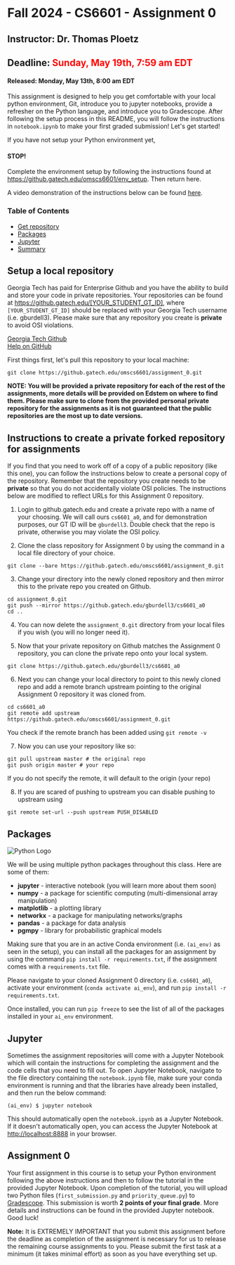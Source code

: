 # Fall 2024 - CS6601 - Assignment 0

## Instructor: Dr. Thomas Ploetz

## Deadline: <font color = 'red'>Sunday, May 19th, 7:59 am EDT</font>

#### Released: Monday, May 13th, 8:00 am EDT

This assignment is designed to help you get comfortable with your local python environment, Git, introduce you to jupyter notebooks, provide a refresher on the Python language, and introduce you to Gradescope. After following the setup process in this README, you will follow the instructions in `notebook.ipynb` to make your first graded submission! Let's get started!

If you have not setup your Python environment yet,

#### STOP!

Complete the environment setup by following the instructions found at https://github.gatech.edu/omscs6601/env_setup. Then return here.

A video demonstration of the instructions below can be found [here](https://youtu.be/53tSkbbwy0k).

### Table of Contents
- [Get repository](#repo)
- [Packages](#pkg)
- [Jupyter](#jupyter)
- [Summary](#summary)

<a name="repo"/></a>

## Setup a local repository

Georgia Tech has paid for Enterprise Github and you have the ability to build and store your code in private repositories. Your repositories can be found at https://github.gatech.edu/[YOUR_STUDENT_GT_ID], where `[YOUR_STUDENT_GT_ID]` should be replaced with your Georgia Tech username (i.e. gburdell3). Please make sure that any repository you create is **private** to avoid OSI violations.

[Georgia Tech Github](https://github.gatech.edu/)</br>
[Help on GitHub](https://docs.github.com/en/get-started/quickstart)</br>

First things first, let's pull this repository to your local machine:

```
git clone https://github.gatech.edu/omscs6601/assignment_0.git
```

**NOTE: You will be provided a private repository for each of the rest of the assignments, more details will be provided on Edstem on where to find them. Please make sure to clone from the provided personal private repository for the assignments as it is not guaranteed that the public repositories are the most up to date versions.**

<a name="fork-instructions"/></a>

## Instructions to create a private forked repository for assignments

If you find that you need to work off of a copy of a public repository (like this one), you can follow the instructions below to create a personal copy of the repository. Remember that the repository you create needs to be **private** so that you do not accidentally violate OSI policies. The instructions below are modified to reflect URLs for this Assignment 0 repository.

1. Login to github.gatech.edu and create a private repo with a name of your choosing. We will call ours `cs6601_a0`, and for demonstration purposes, our GT ID will be `gburdell3`. Double check that the repo is private, otherwise you may violate the OSI policy.

2. Clone the class repository for Assignment 0 by using the command in a local file directory of your choice.

```
git clone --bare https://github.gatech.edu/omscs6601/assignment_0.git
```

3. Change your directory into the newly cloned repository and then mirror this to the private repo you created on Github.

```
cd assignment_0.git
git push --mirror https://github.gatech.edu/gburdell3/cs6601_a0
cd ..
```

4. You can now delete the `assignment_0.git` directory from your local files if you wish (you will no longer need it).

5. Now that your private repository on Github matches the Assignment 0 repository, you can clone the private repo onto your local system.

```
git clone https://github.gatech.edu/gburdell3/cs6601_a0
```

6. Next you can change your local directory to point to this newly cloned repo and add a remote branch upstream pointing to the original Assignment 0 repository it was cloned from.

```
cd cs6601_a0
git remote add upstream https://github.gatech.edu/omscs6601/assignment_0.git
```

You check if the remote branch has been added using ``git remote -v``

7. Now you can use your repository like so:

```
git pull upstream master # the original repo 
git push origin master # your repo 
```

If you do not specify the remote, it will default to the origin (your repo)

8. If you are scared of pushing to upstream you can disable pushing to upstream using

```
git remote set-url --push upstream PUSH_DISABLED
```

<!-- > **Note:** If you are on Windows, students in the past have commonly reported an error during package installation that resembles the error in this [Github post](https://github.com/pytorch/pytorch/issues/34798). To fix this issue, head over to the [PyTorch site](https://pytorch.org) and follow the instructions to install torch manually in `ai_env`. If this does not work, you may also instead try running `conda install -c ankurankan pgmpy=0.1.10`. After trying one of the previous suggestions and getting a successful install, try `pip install -r requirements.txt` again. -->


<a name="pkg"/></a>

## Packages

![Python Logo](https://www.python.org/static/community_logos/python-logo-master-v3-TM.png)

We will be using multiple python packages throughout this class. Here are some of them:

* **jupyter** - interactive notebook (you will learn more about them soon)
* **numpy** - a package for scientific computing (multi-dimensional array manipulation)
* **matplotlib** - a plotting library
* **networkx** - a package for manipulating networks/graphs
* **pandas** - a package for data analysis
* **pgmpy** - library for probabilistic graphical models 

<!-- You can see the complete list of packages and required versions in [./requirements.txt](./requirements.txt). -->

Making sure that you are in an active Conda environment (i.e. `(ai_env)` as seen in the setup), you can install all the packages for an assignment by using the command ``pip install -r requirements.txt``, if the assignment comes with a `requirements.txt` file.

Please navigate to your cloned Assignment 0 directory (i.e. `cs6601_a0`), activate your environment (`conda activate ai_env`), and run `pip install -r requirements.txt`.

Once installed, you can run `pip freeze` to see the list of all of the packages installed in your `ai_env` environment.

<!-- > **Note:** If you are on Windows, students in the past have commonly reported an error during package installation that resembles the error in this [Github post](https://github.com/pytorch/pytorch/issues/34798). To fix this issue, head over to the [PyTorch site](https://pytorch.org) and follow the instructions to install torch manually in `ai_env`. If this does not work, you may also instead try running `conda install -c ankurankan pgmpy=0.1.10`. After trying one of the previous suggestions and getting a successful install, try `pip install -r requirements.txt` again. -->

<a name="jupyter"/></a>

## Jupyter

Sometimes the assignment repositories will come with a Jupyter Notebook which will contain the instructions for completing the assignment and the code cells that you need to fill out. To open Jupyter Notebook, navigate to the file directory containing the `notebook.ipynb` file, make sure your conda environment is running and that the libraries have already been installed, and then run the below command:

    (ai_env) $ jupyter notebook

This should automatically open the `notebook.ipynb` as a Jupyter Notebook. If it doesn't automatically open, you can access the Jupyter Notebook at [http://localhost:8888](http://localhost:8888/) in your browser.

<a name="summary"/></a>

## Assignment 0

Your first assignment in this course is to setup your Python environment following the above instructions and then to follow the tutorial in the provided Jupyter Notebook. Upon completion of the tutorial, you will upload two Python files (`first_submission.py` and `priority_queue.py`) to [Gradescope](https://www.gradescope.com). This submission is worth **2 points of your final grade**. More details and instructions can be found in the provided Jupyter notebook. Good luck!

**Note:** It is EXTREMELY IMPORTANT that you submit this assignment before the deadline as completion of the assignment is necessary for us to release the remaining course assignments to you. Please submit the first task at a minimum (it takes minimal effort) as soon as you have everything set up.


